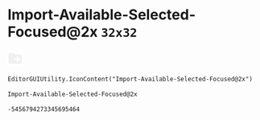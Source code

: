 # Import-Available-Selected-Focused@2x `32x32`
<img src="/img/Import-Available-Selected-Focused@2x.png" width=32 height=32>

``` CSharp
EditorGUIUtility.IconContent("Import-Available-Selected-Focused@2x")
```
```
Import-Available-Selected-Focused@2x
```
```
-5456794273345695464
```
